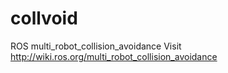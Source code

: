 # collvoid
ROS multi_robot_collision_avoidance
Visit http://wiki.ros.org/multi_robot_collision_avoidance

